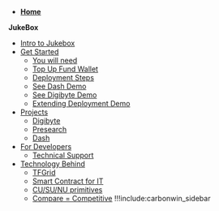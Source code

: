 - **[Home](@threefold_home)**

**JukeBox**

- [Intro to Jukebox](@about_jukebox)
- [Get Started](@get_started)
    - [You will need](@you_need)
    - [Top Up Fund Wallet](@fund_wallet)
    - [Deployment Steps](@deployment_steps)
    - [See Dash Demo](@jukebox_demo)
    - [See Digibyte Demo](@deploy_digibyte)
    - [Extending Deployment Demo](@extend_deployment)
- [Projects](@projects)
    - [Digibyte](@digibyte)
    - [Presearch](@presearch)
    - [Dash](@dash)
- [For Developers](@for_developers)
    - [Technical Support](@tech_support)
- [Technology Behind](@technology)
    - [TFGrid](@zos)
    - [Smart Contract for IT](@smartcontract_it)
    - [CU/SU/NU primitives](@tfgrid_primitives)
    - [Compare = Competitive](cloud_compare_home)
!!!include:carbonwin_sidebar

<!-- - [Get started](@get_started) -->
<!-- - [Roadmap](@roadmap_jukebox) -->